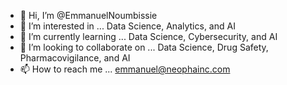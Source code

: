 - 👋 Hi, I’m @EmmanuelNoumbissie
- 👀 I’m interested in ... Data Science, Analytics, and AI
- 🌱 I’m currently learning ... Data Science, Cybersecurity, and AI
- 💞️ I’m looking to collaborate on ... Data Science, Drug Safety, Pharmacovigilance, and AI
- 📫 How to reach me ... emmanuel@neophainc.com

<!---
EmmanuelNoumbissie/EmmanuelNoumbissie is a ✨ special ✨ repository because its `README.md` (this file) appears on your GitHub profile.
You can click the Preview link to take a look at your changes.
--->
